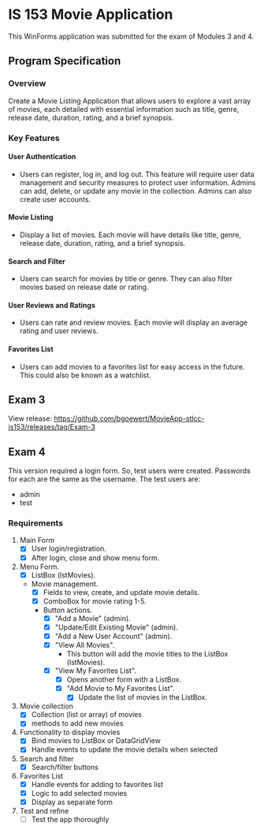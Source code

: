 ﻿# IS 153 Movie Application

This WinForms application was submitted for the exam of Modules 3 and 4.

## Program Specification

### Overview

Create a Movie Listing Application that allows users to explore a vast array of movies, each detailed with essential information such as title, genre, release date, duration, rating, and a brief synopsis.

### Key Features

#### User Authentication

- Users can register, log in, and log out. This feature will require user data management and security measures to protect user information. Admins can add, delete, or update any movie in the collection. Admins can also create user accounts.

#### Movie Listing

- Display a list of movies. Each movie will have details like title, genre, release date, duration, rating, and a brief synopsis.

#### Search and Filter

- Users can search for movies by title or genre. They can also filter movies based on release date or rating.

#### User Reviews and Ratings

- Users can rate and review movies. Each movie will display an average rating and user reviews.

#### Favorites List

- Users can add movies to a favorites list for easy access in the future. This could also be known as a watchlist.

## Exam 3

View release: https://github.com/bgoewert/MovieApp-stlcc-is153/releases/tag/Exam-3

## Exam 4

This version required a login form. So, test users were created. Passwords for each are the same as the username. The test users are:

- admin
- test

### Requirements

1. Main Form
    - [x] User login/registration.
    - [x] After login, close and show menu form.
2. Menu Form.
    - [x] ListBox (lstMovies).
    - Movie management.
      - [x] Fields to view, create, and update movie details.
      - [x] ComboBox for movie rating 1-5.
      - Button actions.
        - [x] "Add a Movie" (admin).
        - [x] "Update/Edit Existing Movie" (admin).
        - [x] "Add a New User Account" (admin).
        - [x] "View All Movies".
          - This button will add the movie titles to the ListBox (lstMovies).
        - [x] "View My Favorites List".
          - [x] Opens another form with a ListBox.
          - [x] "Add Movie to My Favorites List".
            - [x] Update the list of movies in the ListBox.
3. Movie collection
    - [x] Collection (list or array) of movies
    - [x] methods to add new movies
4. Functionality to display movies
    - [x] Bind movies to ListBox or DataGridView
    - [x] Handle events to update the movie details when selected
5. Search and filter
    - [x] Search/filter buttons
6. Favorites List
    - [x] Handle events for adding to favorites list
    - [x] Logic to add selected movies
    - [x] Display as separate form
7. Test and refine
    - [ ] Test the app thoroughly